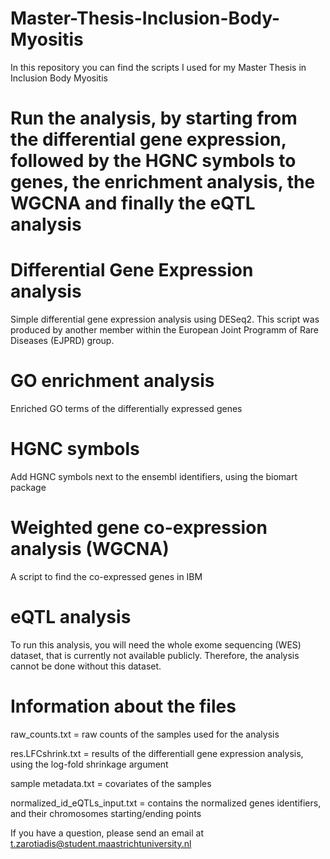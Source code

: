 # Master-Thesis-Inclusion-Body-Myositis
In this repository you can find the scripts I used for my Master Thesis in Inclusion Body Myositis

# Run the analysis, by starting from the differential gene expression, followed by the HGNC symbols to genes, the enrichment analysis, the WGCNA and finally the eQTL analysis

# Differential Gene Expression analysis
Simple differential gene expression analysis using DESeq2. This script was produced by another member within the European Joint Programm of Rare Diseases (EJPRD) group.

# GO enrichment analysis
Enriched GO terms of the differentially expressed genes

# HGNC symbols
Add HGNC symbols next to the ensembl identifiers, using the biomart package

# Weighted gene co-expression analysis (WGCNA)
A script to find the co-expressed genes in IBM

# eQTL analysis
To run this analysis, you will need the whole exome sequencing (WES) dataset, that is currently not available publicly. Therefore, the analysis
cannot be done without this dataset.



# Information about the files

raw_counts.txt = raw counts of the samples used for the analysis

res.LFCshrink.txt = results of the differentiall gene expression analysis, using the log-fold shrinkage argument

sample metadata.txt = covariates of the samples

normalized_id_eQTLs_input.txt = contains the normalized genes identifiers, and their chromosomes starting/ending points

If you have a question, please send an email at t.zarotiadis@student.maastrichtuniversity.nl


